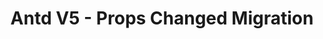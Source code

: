 ---
created-on: 2023-12-22T11:32:17.722Z
f_long-description: >-
  ## Description
  

  This codemod changes the way the component props are applied.
  

  
  ### Before
  
  ```TypeScript
  
  import { Tag } from 'antd';
  
  const Component = () => {
    const [visible, setVisible] = useState(false);
  
    return <Tag visible={visible} />;
  };
  
  ```
  
  ### After
  
  ```TypeScript
  
  import { Tag } from 'antd';
  
  const Component = () => {
    const [visible, setVisible] = useState(false);
  
    return (visible ? <Tag /> : null);
  };
  
  ```
f_github-link: https://github.com/intuita-inc/codemod-registry/tree/main/codemods/antd/5/props-changed-migration
f_vs-code-link: vscode://intuita.intuita-vscode-extension/showCodemod?chd=z9CCNbzBKfYVGQ_FZJNG6nrmRTs
f_cli-command: intuita antd/5/props-changed-migration
f_framework: cms/framework/antd.md
f_applicability-criteria: Ant Design >= 5.0.0
f_verified-codemod: true
f_author: cms/authors/intuita.md
layout: "[automations].html"
slug: antd-5-props-changed-migration
title: Antd V5 - Props Changed Migration
f_slug-name: antd-5-props-changed-migration
f_codemod-engine: cms/codemod-engines/jscodeshift.md
f_change-mode-2: Assistive
f_estimated-time-saving: Up to 1 minutes/occurrence
tags: automations
updated-on: 2023-12-22T11:32:17.723Z
published-on: 2023-12-22T11:32:17.723Z
seo:
  title: Antd V5 - Props Changed Migration | Intuita Automations
  og:title: Antd V5 - Props Changed Migration | Intuita Automations
  twitter:title: Antd V5 - Props Changed Migration | Intuita Automations
  description: This codemod changes the way the component props are applied.
  twitter:card: This codemod changes the way the component props are applied.
---